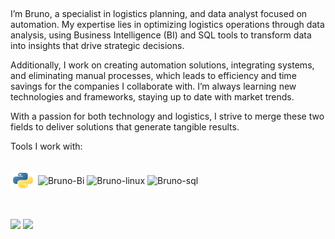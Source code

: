 ## 
I’m Bruno, a specialist in logistics planning, and data analyst focused on automation. My expertise lies in optimizing logistics operations through data analysis, using Business Intelligence (BI) and SQL tools to transform data into insights that drive strategic decisions.

Additionally, I work on creating automation solutions, integrating systems, and eliminating manual processes, which leads to efficiency and time savings for the companies I collaborate with. I’m always learning new technologies and frameworks, staying up to date with market trends.

With a passion for both technology and logistics, I strive to merge these two fields to deliver solutions that generate tangible results.

Tools I work with:

<div style="display: inline_block"><br>
  <img align="center" alt="Rafa-Python" height="30" width="40" src="https://raw.githubusercontent.com/devicons/devicon/master/icons/python/python-original.svg">
  <img align="center" alt='Bruno-Bi' height="30" width="40" src="https://images.datacamp.com/image/upload/v1714478776/re388xshtgihucfiiavf.png">
  <img align="center" alt='Bruno-linux' height="30" width="40" src="https://upload.wikimedia.org/wikipedia/commons/thumb/3/35/Tux.svg/1200px-Tux.svg.png">
  <img align="center" alt='Bruno-sql' height="30" width="40" src="https://www.kreaweb.be/wp-content/uploads/2023/03/mysql.webp">
</div>
  
  
  <div style="display: inline_block"><br>
  
 
</div>
  
  ##
 
<div> 
 

  <img height="150em" src="https://github-readme-stats.vercel.app/api?username=brunocamargo-prog&show_icons=true&theme=dark#gh-dark-mode-only"/>
  <img height="150em" src="https://github-readme-stats.vercel.app/api/top-langs/?username=brunocamargo-prog&layout=compact&theme=dark#gh-dark-mode-only"/>
  
</div>
